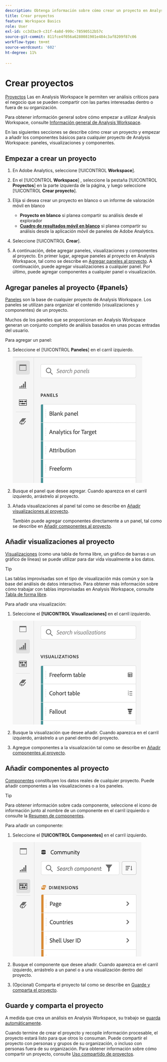 ```yaml
---
description: Obtenga información sobre cómo crear un proyecto en Analysis Workspace
title: Crear proyectos
feature: Workspace Basics
role: User
exl-id: cc3d3ac9-c31f-4a8d-999c-78590512b57c
source-git-commit: 811fce4f056a6280081901e484c3af8209f87c06
workflow-type: tm+mt
source-wordcount: '602'
ht-degree: 11%

---
```


# Crear proyectos

[Proyectos](/help/analysis-workspace/build-workspace-project/freeform-overview.md) Las en Analysis Workspace le permiten ver análisis críticos para el negocio que se pueden compartir con las partes interesadas dentro o fuera de su organización.

Para obtener información general sobre cómo empezar a utilizar Analysis Workspace, consulte [Información general de Analysis Workspace](/help/analysis-workspace/home.md).

En las siguientes secciones se describe cómo crear un proyecto y empezar a añadir los componentes básicos para cualquier proyecto de Analysis Workspace: paneles, visualizaciones y componentes.

## Empezar a crear un proyecto

1. En Adobe Analytics, seleccione [!UICONTROL **Workspace**].

1. En el [!UICONTROL **Workspace**] , seleccione la pestaña [!UICONTROL **Proyectos**] en la parte izquierda de la página, y luego seleccione [!UICONTROL **Crear proyecto**].

1. Elija si desea crear un proyecto en blanco o un informe de valoración móvil en blanco

   * **Proyecto en blanco** si planea compartir su análisis desde el explorador
   * [**Cuadro de resultados móvil en blanco**](/help/mobile-app/curator.md) si planea compartir su análisis desde la aplicación móvil de paneles de Adobe Analytics.

1. Seleccione [!UICONTROL **Crear**].

1. A continuación, debe agregar paneles, visualizaciones y componentes al proyecto. En primer lugar, agregue paneles al proyecto en Analysis Workspace, tal como se describe en [Agregar paneles al proyecto](#add-panels-to-the-project). A continuación, puede agregar visualizaciones a cualquier panel. Por último, puede agregar componentes a cualquier panel o visualización.

## Agregar paneles al proyecto {#panels}

[Paneles](/help/analysis-workspace/c-panels/panels.md) son la base de cualquier proyecto de Analysis Workspace. Los paneles se utilizan para organizar el contenido (visualizaciones y componentes) de un proyecto.

Muchos de los paneles que se proporcionan en Analysis Workspace generan un conjunto completo de análisis basados en unas pocas entradas del usuario.

Para agregar un panel:

1. Seleccione el [!UICONTROL **Paneles**] en el carril izquierdo.

   ![El icono Seleccionar paneles y la lista de paneles disponibles.](assets/build-panels.png)

1. Busque el panel que desee agregar. Cuando aparezca en el carril izquierdo, arrástrelo al proyecto.

1. Añada visualizaciones al panel tal como se describe en [Añadir visualizaciones al proyecto](#add-visualizations-to-the-project).

   También puede agregar componentes directamente a un panel, tal como se describe en [Añadir componentes al proyecto](#add-components-to-the-project).

## Añadir visualizaciones al proyecto

[Visualizaciones](/help/analysis-workspace/visualizations/freeform-analysis-visualizations.md) (como una tabla de forma libre, un gráfico de barras o un gráfico de líneas) se puede utilizar para dar vida visualmente a los datos.

>[!TIP]
>
>Las tablas improvisadas son el tipo de visualización más común y son la base del análisis de datos interactivo. Para obtener más información sobre cómo trabajar con tablas improvisadas en Analysis Workspace, consulte [Tabla de forma libre](/help/analysis-workspace/visualizations/freeform-table/freeform-table.md).

Para añadir una visualización:

1. Seleccione el **[!UICONTROL Visualizaciones]** en el carril izquierdo.

   ![El icono de Visualizaciones seleccionado y la lista de visualizaciones disponibles.](assets/build-visualizations.png)

1. Busque la visualización que desee añadir. Cuando aparezca en el carril izquierdo, arrástrelo a un panel dentro del proyecto.

1. Agregue componentes a la visualización tal como se describe en [Añadir componentes al proyecto](#add-components-to-the-project).

## Añadir componentes al proyecto

[Componentes](/help/components/overview.md) constituyen los datos reales de cualquier proyecto. Puede añadir componentes a las visualizaciones o a los paneles.

>[!TIP]
>
>Para obtener información sobre cada componente, seleccione el icono de información junto al nombre de un componente en el carril izquierdo o consulte la [Resumen de componentes](/help/components/overview.md).

Para añadir un componente:

1. Seleccione el **[!UICONTROL Componentes]** en el carril izquierdo.

   ![El icono Componentes seleccionados y la lista de dimensiones disponibles.](assets/build-components.png)

1. Busque el componente que desee añadir. Cuando aparezca en el carril izquierdo, arrástrelo a un panel o a una visualización dentro del proyecto.

1. (Opcional) Comparta el proyecto tal como se describe en [Guarde y comparta el proyecto](#save-and-share-the-project).

## Guarde y comparta el proyecto

A medida que crea un análisis en Analysis Workspace, su trabajo se [guarda automáticamente](/help/analysis-workspace/build-workspace-project/save-projects.md).

Cuando termine de crear el proyecto y recopile información procesable, el proyecto estará listo para que otros lo consuman. Puede compartir el proyecto con personas y grupos de su organización, o incluso con personas fuera de su organización. Para obtener información sobre cómo compartir un proyecto, consulte [Uso compartido de proyectos](/help/analysis-workspace/curate-share/share-projects.md).
